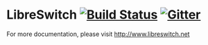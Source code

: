 # LibreSwitch [![Build Status](https://travis-ci.org/libreswitch/libreswitch.svg?branch=master)](https://travis-ci.org/libreswitch/libreswitch) [![Gitter](https://badges.gitter.im/Join%20Chat.svg)](https://gitter.im/libreswitch/Lobby?utm_source=badge&utm_medium=badge&utm_campaign=pr-badge&utm_content=badge)
For more documentation, please visit http://www.libreswitch.net
